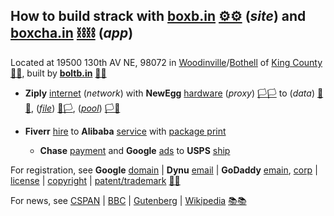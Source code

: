 
## How to build strack with **[boxb.in](https://boxb.in)** [⚙⚙](xn--8v8ha.ws) (*site*) and **[boxcha.in](https://boxcha.in)** [⛓⛓](xn--l9ha.ws) (*app*) 

Located at 19500 130th AV NE, 98072 in [Woodinville](https://www.ci.woodinville.wa.us/)/[Bothell](http://www.ci.bothell.wa.us/) of [King County](https://www.kingcounty.gov/) [🌳🌳](xn--wh8ha.ws), built by **[boltb.in](https://boltb.in)** [🔩🔩](xn--8v8ha.ws) 

-  **Ziply** [internet](https://ziplyfiber.com/login) (*network*) with **NewEgg** [hardware](https://www.newegg.com) (*proxy*) [🏳🏳](xn--en8ha.ws) to (*data*) [🏴🏴](xn--en8hb.ws), (*[file](https://boxb.in/file)*) [🏴🏳](xn--fn8ha.ws), (*[pool](https://boxb.in/pool)*) [🏳🏴](xn--en8hc.ws)

- **Fiverr** [hire](https://www.fiverr.com/) to **Alibaba** [service](https://www.alibaba.com) with [package print]()

  - **Chase** [payment](https://developer.authorize.net/api/reference/index.html#payment-transactions-debit-a-bank-account) and **Google** [ads](https://www.google.com/adsensenew/u/0/pub-1429497248082414/home?hl=en-US&signup-no-redirect=true) to **USPS** [ship](https://www.usps.com/business/web-tools-apis/documentation-updates.htm)

For registration, see **Google** [domain](https://domains.google.com) | **Dynu** [email](https://www.dynu.com) | **GoDaddy** [emain](https://dcc.godaddy.com/domains/?isc=cjc1off30), [corp](https://ccfs.sos.wa.gov/#/Dashboard) | [license](https://secure.dor.wa.gov/) | [copyright](https://eco.copyright.gov/eService_enu/start.swe?SWECmd=Login&SWEPL=1&SRN=&SWETS=1584673446735) | [patent/trademark](https://www.uspto.gov/) [📮📮](xn--ku8ha.ws)

For news, see [CSPAN](https://www.c-span.org/) | [BBC](http://feeds.bbci.co.uk/news/rss.xml) | [Gutenberg](http://www.gutenberg.org/wiki/Main_Page) | [Wikipedia](http://www.wikipedia.org/wiki/Special:Random) [📚📚](xn--zt8ha.ws)
